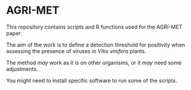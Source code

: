# AGRI-MET

This repository contains scripts and R functions used for the AGRI-MET paper.

The aim of the work is to define a detection threshold for positivity when assessing the presence of viruses in *Vitis vinifera* plants.

The method *may* work as it is on other organisms, or it *may* need some adjustments.

You might need to install specific software to run some of the scripts.



